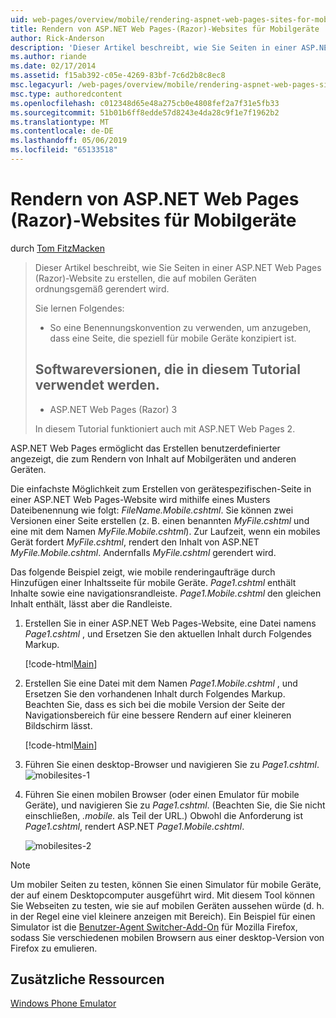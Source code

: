 ```yaml
---
uid: web-pages/overview/mobile/rendering-aspnet-web-pages-sites-for-mobile-devices
title: Rendern von ASP.NET Web Pages-(Razor)-Websites für Mobilgeräte | Microsoft-Dokumentation
author: Rick-Anderson
description: 'Dieser Artikel beschreibt, wie Sie Seiten in einer ASP.NET Web Pages (Razor)-Website zu erstellen, die auf mobilen Geräten ordnungsgemäß gerendert wird. Sie lernen Folgendes: Wie Sie...'
ms.author: riande
ms.date: 02/17/2014
ms.assetid: f15ab392-c05e-4269-83bf-7c6d2b8c8ec8
msc.legacyurl: /web-pages/overview/mobile/rendering-aspnet-web-pages-sites-for-mobile-devices
msc.type: authoredcontent
ms.openlocfilehash: c012348d65e48a275cb0e4808fef2a7f31e5fb33
ms.sourcegitcommit: 51b01b6ff8edde57d8243e4da28c9f1e7f1962b2
ms.translationtype: MT
ms.contentlocale: de-DE
ms.lasthandoff: 05/06/2019
ms.locfileid: "65133518"
---
```

# <a name="rendering-aspnet-web-pages-razor-sites-for-mobile-devices"></a>Rendern von ASP.NET Web Pages (Razor)-Websites für Mobilgeräte

durch [Tom FitzMacken](https://github.com/tfitzmac)

> Dieser Artikel beschreibt, wie Sie Seiten in einer ASP.NET Web Pages (Razor)-Website zu erstellen, die auf mobilen Geräten ordnungsgemäß gerendert wird.
> 
> Sie lernen Folgendes:
> 
> - So eine Benennungskonvention zu verwenden, um anzugeben, dass eine Seite, die speziell für mobile Geräte konzipiert ist.
>   
> 
> ## <a name="software-versions-used-in-the-tutorial"></a>Softwareversionen, die in diesem Tutorial verwendet werden.
> 
> 
> - ASP.NET Web Pages (Razor) 3
>   
> 
> In diesem Tutorial funktioniert auch mit ASP.NET Web Pages 2.

ASP.NET Web Pages ermöglicht das Erstellen benutzerdefinierter angezeigt, die zum Rendern von Inhalt auf Mobilgeräten und anderen Geräten.

Die einfachste Möglichkeit zum Erstellen von gerätespezifischen-Seite in einer ASP.NET Web Pages-Website wird mithilfe eines Musters Dateibenennung wie folgt: *FileName.Mobile.cshtml*. Sie können zwei Versionen einer Seite erstellen (z. B. einen benannten *MyFile.cshtml* und eine mit dem Namen *MyFile.Mobile.cshtml*). Zur Laufzeit, wenn ein mobiles Gerät fordert *MyFile.cshtml*, rendert den Inhalt von ASP.NET *MyFile.Mobile.cshtml*. Andernfalls *MyFile.cshtml* gerendert wird.

Das folgende Beispiel zeigt, wie mobile renderingaufträge durch Hinzufügen einer Inhaltsseite für mobile Geräte. *Page1.cshtml* enthält Inhalte sowie eine navigationsrandleiste. *Page1.Mobile.cshtml* den gleichen Inhalt enthält, lässt aber die Randleiste.

1. Erstellen Sie in einer ASP.NET Web Pages-Website, eine Datei namens *Page1.cshtml* , und Ersetzen Sie den aktuellen Inhalt durch Folgendes Markup.

    [!code-html[Main](rendering-aspnet-web-pages-sites-for-mobile-devices/samples/sample1.html)]
2. Erstellen Sie eine Datei mit dem Namen *Page1.Mobile.cshtml* , und Ersetzen Sie den vorhandenen Inhalt durch Folgendes Markup. Beachten Sie, dass es sich bei die mobile Version der Seite der Navigationsbereich für eine bessere Rendern auf einer kleineren Bildschirm lässt.

    [!code-html[Main](rendering-aspnet-web-pages-sites-for-mobile-devices/samples/sample2.html)]
3. Führen Sie einen desktop-Browser und navigieren Sie zu *Page1.cshtml*. ![mobilesites-1](rendering-aspnet-web-pages-sites-for-mobile-devices/_static/image1.png)
4. Führen Sie einen mobilen Browser (oder einen Emulator für mobile Geräte), und navigieren Sie zu *Page1.cshtml*. (Beachten Sie, die Sie nicht einschließen, *.mobile.* als Teil der URL.) Obwohl die Anforderung ist *Page1.cshtml*, rendert ASP.NET *Page1.Mobile.cshtml*.

    ![mobilesites-2](rendering-aspnet-web-pages-sites-for-mobile-devices/_static/image2.png)

> [!NOTE]
> Um mobiler Seiten zu testen, können Sie einen Simulator für mobile Geräte, der auf einem Desktopcomputer ausgeführt wird. Mit diesem Tool können Sie Webseiten zu testen, wie sie auf mobilen Geräten aussehen würde (d. h. in der Regel eine viel kleinere anzeigen mit Bereich). Ein Beispiel für einen Simulator ist die [Benutzer-Agent Switcher-Add-On](http://addons.mozilla.org/firefox/addon/user-agent-switcher/) für Mozilla Firefox, sodass Sie verschiedenen mobilen Browsern aus einer desktop-Version von Firefox zu emulieren.

<a id="Additional_Resources"></a>
## <a name="additional-resources"></a>Zusätzliche Ressourcen

[Windows Phone Emulator](https://msdn.microsoft.com/library/ff402563(v=VS.92).aspx)
